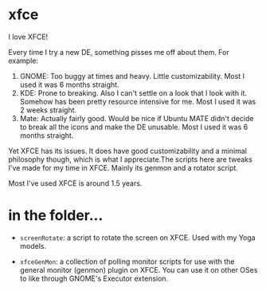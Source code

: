 # xfce

I love XFCE!

Every time I try a new DE, something pisses me off about them. For example:
1) GNOME: Too buggy at times and heavy. Little customizability. Most I used it was 6 months straight.
2) KDE: Prone to breaking. Also I can't settle on a look that I look with it. Somehow has been pretty resource intensive for me. Most I used it was 2 weeks straight.
3) Mate: Actually fairly good. Would be nice if Ubuntu MATE didn't decide to break all the icons and make the DE unusable. Most I used it was 6 months straight.

Yet XFCE has its issues. It does have good customizability and a minimal philosophy though, which is what I appreciate.The scripts here are tweaks I've made for my time in XFCE. Mainly its genmon and a rotator script.

Most I've used XFCE is around 1.5 years.

# in the folder...

- ```screenRotate```: a script to rotate the screen on XFCE. Used with my Yoga models.

- ```xfceGenMon```: a collection of polling monitor scripts for use with the general monitor (genmon) plugin on XFCE. You can use it on other OSes to like through GNOME's Executor extension.